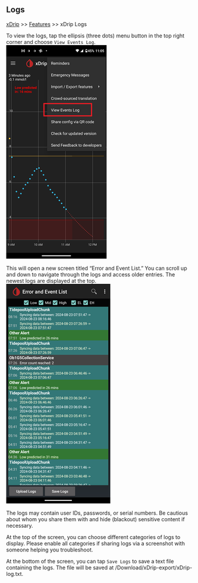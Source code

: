 ## Logs
[xDrip](../README.md) >> [Features](./Features_page.md) >> xDrip Logs  
  
To view the logs, tap the ellipsis (three dots) menu button in the top right corner and choose `View Events Log`.  
![](./images/ViewEventLogs.png)  
  
This will open a new screen titled “Error and Event List.” You can scroll up and down to navigate through the logs and access older entries. The newest logs are displayed at the top.  
![](./images/EventLogsSample.png)  
  
The logs may contain user IDs, passwords, or serial numbers. Be cautious about whom you share them with and hide (blackout) sensitive content if necessary.  
  
At the top of the screen, you can choose different categories of logs to display. Please enable all categories if sharing logs via a screenshot with someone helping you troubleshoot.  
  
At the bottom of the screen, you can tap `Save Logs` to save a text file containing the logs.  The file will be saved at /Download/xDrip-export/xDrip-log.txt.  
  
